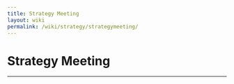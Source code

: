 ```yaml
---
title: Strategy Meeting
layout: wiki
permalink: /wiki/strategy/strategymeeting/
---
```


# Strategy Meeting
---